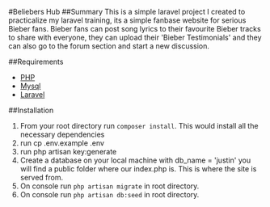 #Beliebers Hub
##Summary
This is a simple laravel project I created to practicalize my laravel training, its a simple fanbase website for serious Bieber fans. Bieber fans can post song lyrics to their favourite Bieber tracks to share with everyone, they can upload their 'Bieber Testimonials' and they can also go to the forum section and start a new discussion.

##Requirements

* [PHP](http://php.net/releases/5_4_0.php)
* [Mysql](https://phpunit.de/)
* [Laravel](http://laravel.com/docs/5.1)

##Installation
1. From your root directory run `composer install`. This would install all the necessary dependencies
2. run cp .env.example .env
3. run php artisan key:generate
4. Create a database on your local machine with db_name = 'justin'
you will find a public folder where our index.php is. This is where the site is served from.
5. On console run `php artisan migrate` in root directory.
6. On console run `php artisan db:seed` in root directory.
